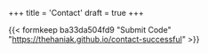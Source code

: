 +++
title = 'Contact'
draft = true
+++

{{< formkeep ba33da504fd9 "Submit Code" "https://thehaniak.github.io/contact-successful" >}}
